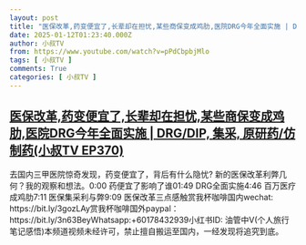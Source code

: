 ```yaml
---
layout: post
title: "医保改革,药变便宜了,长辈却在担忧,某些商保变成鸡肋,医院DRG今年全面实施 | DRG/DIP, 集采, 原研药/仿制药(小叔TV EP370)"
date: 2025-01-12T01:23:40.000Z
author: 小叔TV
from: https://www.youtube.com/watch?v=pPdCbpbjMlo
tags: [ 小叔TV ]
comments: True
categories: [ 小叔TV ]
---
```

<!--1736645020000-->
[医保改革,药变便宜了,长辈却在担忧,某些商保变成鸡肋,医院DRG今年全面实施 | DRG/DIP, 集采, 原研药/仿制药(小叔TV EP370)](https://www.youtube.com/watch?v=pPdCbpbjMlo)
------

<div>
去国内三甲医院惊奇发现，药变便宜了，背后有什么隐忧? 新的医保改革利弊几何？我的观察和想法。0:00 药便宜了影响了谁01:49 DRG全面实施4:46 百万医疗成鸡肋7:11 医保集采利与弊9:09 医保改革三点感触赏我杯咖啡国内wechat: https://bit.ly/3gozLAy赏我杯咖啡国外paypal：https://bit.ly/3n63BeyWhatsapp:+60178432939小红书ID: 油管中V(个人旅行笔记感悟)本频道视频未经许可，禁止擅自搬运至国内，一经发现将追究到底。
</div>
